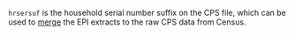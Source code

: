 `hrsersuf` is the household serial number suffix on the CPS file, which can be used to [merge](/faq#merging) the EPI extracts to the raw CPS data from Census.
